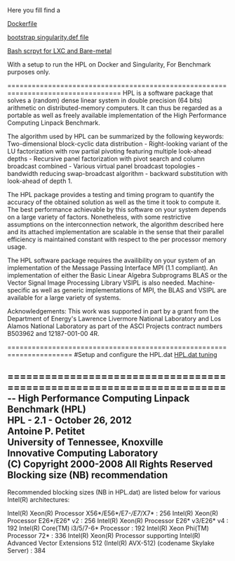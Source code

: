Here you fill find a

[Dockerfile](https://github.com/remyd1/containers-benchs/tree/master/linpack/HPL/defs_dockerfiles/dockerfile)

[bootstrap singularity.def file](https://github.com/remyd1/containers-benchs/tree/master/linpack/HPL/defs_dockerfiles/singularity)

[Bash scrpyt for LXC and Bare-metal](https://github.com/remyd1/containers-benchs/tree/master/linpack/HPL/defs_dockerfiles/lxc)

With a setup to run the HPL on Docker and Singularity, For Benchmark purposes only.

==================================================================================
HPL is a software package that solves a (random) dense linear system in double precision (64 bits) arithmetic on distributed-memory computers. It can thus be regarded as a portable as well as freely available implementation of the High Performance Computing Linpack Benchmark.

The algorithm used by HPL can be summarized by the following keywords: Two-dimensional block-cyclic data distribution - Right-looking variant of the LU factorization with row partial pivoting featuring multiple look-ahead depths - Recursive panel factorization with pivot search and column broadcast combined - Various virtual panel broadcast topologies - bandwidth reducing swap-broadcast algorithm - backward substitution with look-ahead of depth 1.

The HPL package provides a testing and timing program to quantify the accuracy of the obtained solution as well as the time it took to compute it. The best performance achievable by this software on your system depends on a large variety of factors. Nonetheless, with some restrictive assumptions on the interconnection network, the algorithm described here and its attached implementation are scalable in the sense that their parallel efficiency is maintained constant with respect to the per processor memory usage.

The HPL software package requires the availibility on your system of an implementation of the Message Passing Interface MPI (1.1 compliant). An implementation of either the Basic Linear Algebra Subprograms BLAS or the Vector Signal Image Processing Library VSIPL is also needed. Machine-specific as well as generic implementations of MPI, the BLAS and VSIPL are available for a large variety of systems.

Acknowledgements: This work was supported in part by a grant from the Department of Energy's Lawrence Livermore National Laboratory and Los Alamos National Laboratory as part of the ASCI Projects contract numbers B503962 and 12187-001-00 4R.

======================================================================
#Setup and configure the HPL.dat
[HPL.dat tuning](http://www.netlib.org/benchmark/hpl/tuning.html)

======================================================================
 -- High Performance Computing Linpack Benchmark (HPL)                
    HPL - 2.1 - October 26, 2012                        
    Antoine P. Petitet                                                
    University of Tennessee, Knoxville                                
    Innovative Computing Laboratory                                 
    (C) Copyright 2000-2008 All Rights Reserved      
Blocking size (NB) recommendation
---------------------------------

Recommended blocking sizes (NB in HPL.dat) are listed below for various Intel(R) 
architectures:

Intel(R) Xeon(R) Processor X56*/E56*/E7-*/E7*/X7*                             : 256
Intel(R) Xeon(R) Processor E26*/E26* v2                                       : 256
Intel(R) Xeon(R) Processor E26* v3/E26* v4                                    : 192
Intel(R) Core(TM) i3/5/7-6* Processor                                         : 192
Intel(R) Xeon Phi(TM) Processor 72*                                           : 336
Intel(R) Xeon(R) Processor supporting Intel(R) Advanced Vector Extensions 512
         (Intel(R) AVX-512) (codename Skylake Server)                         : 384
